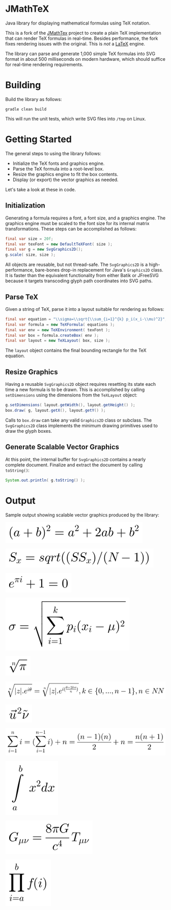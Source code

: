 # JMathTeX

Java library for displaying mathematical formulas using TeX notation.

This is a fork of the [JMathTex](http://jmathtex.sourceforge.net) project
to create a plain TeX implementation that can render TeX formulas in
real-time. Besides performance, the fork fixes rendering issues with the
original. This is _not_ a [LaTeX](https://github.com/opencollab/jlatexmath)
engine.

The library can parse and generate 1,000 simple TeX formulas into SVG
format in about 500 milliseconds on modern hardware, which should suffice
for real-time rendering requirements.

# Building

Build the library as follows:

    gradle clean build

This will run the unit tests, which write SVG files into `/tmp` on Linux.

# Getting Started

The general steps to using the library follows:

* Initialize the TeX fonts and graphics engine.
* Parse the TeX formula into a root-level box.
* Resize the graphics engine to fit the box contents.
* Display (or export) the vector graphics as needed.

Let's take a look at these in code.

## Initialization

Generating a formula requires a font, a font size, and a graphics engine.
The graphics engine must be scaled to the font size for its internal
matrix transformations. These steps can be accomplished as follows:

``` java
final var size = 20f;
final var texFont = new DefaultTeXFont( size );
final var g = new SvgGraphics2D();
g.scale( size, size );
```

All objects are reusable, but not thread-safe. The `SvgGraphics2D` is
a high-performance, bare-bones drop-in replacement for Java's
`Graphics2D` class. It is faster than the equivalent functionality
from either Batik or JFreeSVG because it targets transcoding glyph path
coordinates into SVG paths.

## Parse TeX

Given a string of TeX, parse it into a layout suitable for rendering as
follows:

``` java
final var equation = "\\sigma=\\sqrt{\\sum_{i=1}^{k} p_i(x_i-\\mu)^2}";
final var formula = new TeXFormula( equations );
final var env = new TeXEnvironment( texFont );
final var box = formula.createBox( env );
final var layout = new TeXLayout( box, size );
```

The `layout` object contains the final bounding rectangle for the TeX
equation.

## Resize Graphics

Having a reusable `SvgGraphics2D` object requires resetting its state
each time a new formula is to be drawn. This is accomplished by calling
`setDimensions` using the dimensions from the `TeXLayout` object:

``` java
g.setDimensions( layout.getWidth(), layout.getHeight() );
box.draw( g, layout.getX(), layout.getY() );
```

Calls to `box.draw` can take any valid `Graphics2D` class or subclass.
The `SvgGraphics2D` class implements the minimum drawing primitives used
to draw the glyph boxes.

## Generate Scalable Vector Graphics

At this point, the internal buffer for `SvgGraphics2D` contains a nearly
complete document. Finalize and extract the document by calling `toString()`:

``` java
System.out.println( g.toString() );
```

# Output

Sample output showing scalable vector graphics produced by the library:

![Equation 00](./docs/images/eq-00.svg)

![Equation 01](./docs/images/eq-01.svg)

![Equation 02](./docs/images/eq-02.svg)

![Equation 03](./docs/images/eq-03.svg)

![Equation 04](./docs/images/eq-04.svg)

![Equation 05](./docs/images/eq-05.svg)

![Equation 06](./docs/images/eq-06.svg)

![Equation 07](./docs/images/eq-07.svg)

![Equation 08](./docs/images/eq-08.svg)

![Equation 09](./docs/images/eq-09.svg)

![Equation 10](./docs/images/eq-10.svg)

